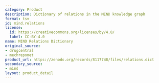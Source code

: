 ```yaml
---
category: Product
description: Dictionary of relations in the MIND knowledge graph
format: tsv
id: mind.relations
license:
  id: https://creativecommons.org/licenses/by/4.0/
  label: CC-BY-4.0
name: MIND Relations Dictionary
original_source:
- drugcentral
- mechreponet
product_url: https://zenodo.org/records/8117748/files/relations.dict
secondary_source:
- mind
layout: product_detail
---
```

